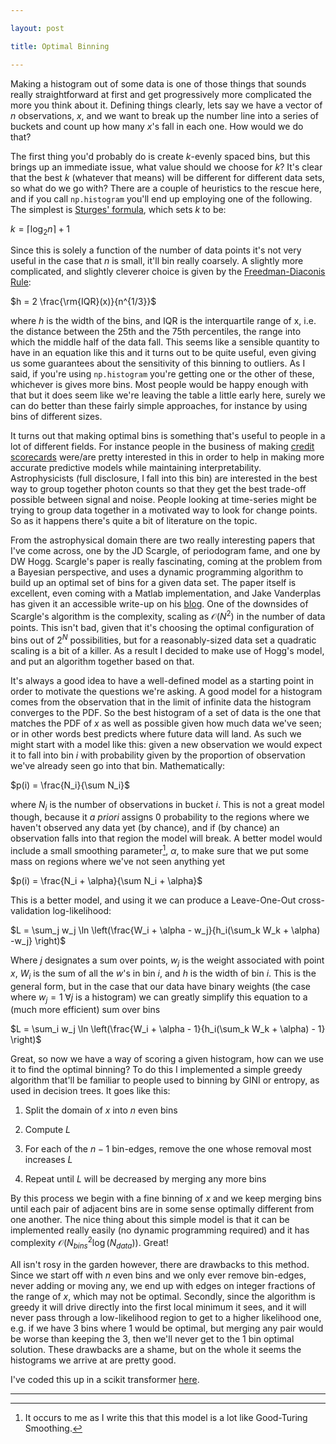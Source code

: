 ```yaml
--- 

layout: post

title: Optimal Binning

---
```


Making a histogram out of some data is one of those things that sounds really straightforward at
first and get progressively more complicated the more you think about it. Defining things clearly,
lets say we have a vector of $n$ observations, $x$, and we want to break up the number line into a
series of buckets and count up how many $x$'s fall in each one. How would we do that? 

The first thing you'd probably do is create $k$-evenly spaced bins, but this brings up an immediate
issue, what value should we choose for $k$? It's clear that the best $k$ (whatever that means) will
be different for different data sets, so what do we go with? There are a couple of heuristics to the
rescue here, and if you call ```np.histogram``` you'll end up employing one of the following. The
simplest is [Sturges' formula](https://doi.org/10.1080%2F01621459.1926.10502161), which sets $k$ to
be:

$k = \lceil \log_2 n\rceil + 1$

Since this is solely a function of the number of data points it's not very useful in the case that
$n$ is small, it'll bin really coarsely. A slightly more complicated, and slightly cleverer choice
is given by the [Freedman-Diaconis Rule](https://doi.org/10.1007%2FBF01025868):

$h = 2 \frac{\rm{IQR}(x)}{n^{1/3}}$

where $h$ is the width of the bins, and IQR is the interquartile range of x, i.e. the distance
between the 25th and the 75th percentiles, the range into which the middle half of the data fall.
This seems like a sensible quantity to have in an equation like this and it turns out to be quite
useful, even giving us some guarantees about the sensitivity of this binning to outliers.       As I
said, if you're using ```np.histogram``` you're getting one or the other of these, whichever is
gives more bins.  Most people would be happy enough with that but it does seem like we're leaving
the table a little early here, surely we can do better than these fairly simple approaches, for
instance by using bins of different sizes.

It turns out that making optimal bins is something that's useful to people in a lot of different
fields. For instance people in the business of making [credit
scorecards](https://en.wikipedia.org/wiki/Credit_scorecards) were/are pretty interested in this in
order to help in making more accurate predictive models while maintaining interpretability.
Astrophysicists (full disclosure, I fall into this bin) are interested in the best way to group
together photon counts so that they get the best trade-off possible between signal and noise.
People looking at time-series might be trying to group data together in a motivated way to look for
change points. So as it happens there's quite a bit of literature on the topic.

From the astrophysical domain there are two really interesting papers that I've come across, one by
the JD Scargle, of periodogram fame, and one by DW Hogg. Scargle's paper is really fascinating,
coming at the problem from a Bayesian perspective, and uses a dynamic programming algorithm to build
up an optimal set of bins for a given data set. The paper itself is excellent, even coming with a
Matlab implementation, and Jake Vanderplas has given it an accessible write-up on his
[blog](https://jakevdp.github.io/blog/2012/09/12/dynamic-programming-in-python/). One of the
downsides of Scargle's algorithm is the complexity, scaling as $\mathcal{O}(N^2)$ in the number of
data points. This isn't bad, given that it's choosing the optimal configuration of bins out of $2^N$
possibilities, but for a reasonably-sized data set a quadratic scaling is a bit of a killer. As a
result I decided to make use of Hogg's model, and put an algorithm together based on that.

It's always a good idea to have a well-defined model as a starting point in order to motivate the
questions we're asking. A good model for a histogram comes from the observation that in the limit of
infinite data the histogram converges to the PDF. So the best histogram of a set of data is the one
that matches the PDF of $x$ as well as possible given how much data we've seen; or in other words
best predicts where future data will land.  As such we might start with a model like this: given a
new observation we would expect it to fall into bin $i$ with probability given by the proportion of
observation we've already seen go into that bin.  Mathematically:

$p(i) = \frac{N_i}{\sum N_i}$

where $N_i$ is the number of observations in bucket $i$. This is not a great model though, because
it *a priori* assigns 0 probability to the regions where we haven't observed any data yet (by
chance), and if (by chance) an observation falls into that region the model will break. A better
model would include a small smoothing parameter[^1], $\alpha$, to make sure that we put some mass on
regions where we've not seen anything yet

$p(i) = \frac{N_i + \alpha}{\sum N_i + \alpha}$

This is a better model, and using it we can produce a Leave-One-Out cross-validation log-likelihood:

$L = \sum_j w_j \ln \left(\frac{W_i + \alpha - w_j}{h_i(\sum_k W_k + \alpha) -w_j}  \right)$

Where $j$ designates a sum over points, $w_j$ is the weight associated with point $x$, $W_i$ is the
sum of all the $w$'s in bin $i$, and $h$ is the width of bin $i$. This is the general form, but in
the case that our data have binary weights (the case where $w_j = 1 \; \forall j$ is a histogram) we
can greatly simplify this equation to a (much more efficient) sum over bins

$L = \sum_i w_j \ln \left(\frac{W_i + \alpha - 1}{h_i(\sum_k W_k + \alpha) - 1}  \right)$ 

Great, so now we have a way of scoring a given histogram, how can we use it to find the optimal
binning? To do this I implemented a simple greedy algorithm that'll be familiar to people used to
binning by GINI or entropy, as used in decision trees. It goes like this:

1) Split the domain of $x$ into $n$ even bins

2) Compute $L$

3) For each of the $n-1$ bin-edges, remove the one whose removal most increases $L$

4) Repeat until $L$ will be decreased by merging any more bins

By this process we begin with a fine binning of $x$ and we keep merging bins until each pair of
adjacent bins are in some sense optimally different from one another. The nice thing about this
simple model is that it can be implemented really easily (no dynamic programming required) and it
has complexity $\mathcal{O}(N_{bins}^2\log(N_{data}))$. Great!

All isn't rosy in the garden however, there are drawbacks to this method. Since we start off with
$n$ even bins and we only ever remove bin-edges, never adding or moving any, we end up with edges on
integer fractions of the range of $x$, which may not be optimal. Secondly, since the algorithm is
greedy it will drive directly into the first local minimum it sees, and it will never pass through a
low-likelihood region to get to a higher likelihood one, e.g. if we have 3 bins where 1 would be
optimal, but merging any pair would be worse than keeping the 3, then we'll never get to the 1 bin
optimal solution. These drawbacks are a shame, but on the whole it seems the histograms we arrive at
are pretty good.

I've coded this up in a scikit transformer [here](https://github.com/neal-o-r/optimal-binning).


--- 

[^1]: It occurs to me as I write this that this model is a lot like Good-Turing Smoothing.


